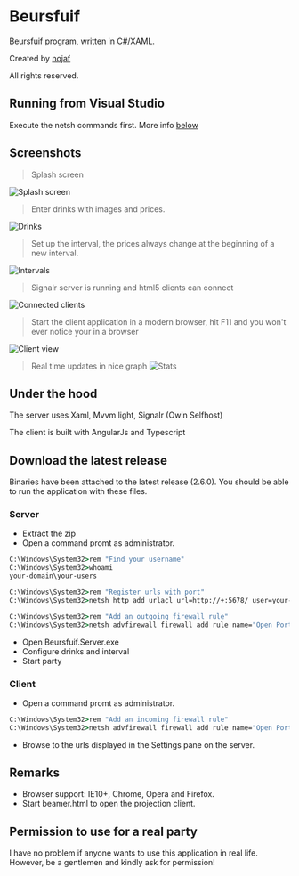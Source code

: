 # Beursfuif


Beursfuif program, written in C#/XAML.

Created by [nojaf](http://nojaf.com)

All rights reserved.

## Running from Visual Studio

Execute the netsh commands first. More info [below](#server)

## Screenshots

> Splash screen

![Splash screen](http://i.imgur.com/y2GQsQK.png)

> Enter drinks with images and prices.

![Drinks](http://i.imgur.com/IthI3FJ.jpg)

> Set up the interval, the prices always change at the beginning of a new interval.

![Intervals](http://i.imgur.com/tEELPqS.jpg)

> Signalr server is running and html5 clients can connect

![Connected clients](http://i.imgur.com/pS2XIzs.jpg)


> Start the client application in a modern browser, hit F11 and you won't ever notice your in a browser

![Client view](http://i.imgur.com/ODp332O.jpg)


> Real time updates in nice graph
![Stats](http://i.imgur.com/aAp8WBs.jpg)

## Under the hood

The server uses Xaml, Mvvm light, Signalr (Owin Selfhost)

The client is built with AngularJs and Typescript

## Download the latest release

Binaries have been attached to the latest release (2.6.0).
You should be able to run the application with these files.

### Server
- Extract the zip
- Open a command promt as administrator.
```cmd
C:\Windows\System32>rem "Find your username"
C:\Windows\System32>whoami
your-domain\your-users

C:\Windows\System32>rem "Register urls with port"
C:\Windows\System32>netsh http add urlacl url=http://+:5678/ user=your-domain\your-users

C:\Windows\System32>rem "Add an outgoing firewall rule"
C:\Windows\System32>netsh advfirewall firewall add rule name="Open Port 5678" dir=out action=allow protocol=TCP localport=5678
```
- Open Beursfuif.Server.exe
- Configure drinks and interval
- Start party

### Client

- Open a command promt as administrator.
```cmd
C:\Windows\System32>rem "Add an incoming firewall rule"
C:\Windows\System32>netsh advfirewall firewall add rule name="Open Port 5678" dir=in action=allow protocol=TCP localport=5678
```

- Browse to the urls displayed in the Settings pane on the server.

## Remarks
- Browser support: IE10+, Chrome, Opera and Firefox.
- Start beamer.html to open the projection client.

## Permission to use for a real party
I have no problem if anyone wants to use this application in real life. However, be a gentlemen and kindly ask for permission!